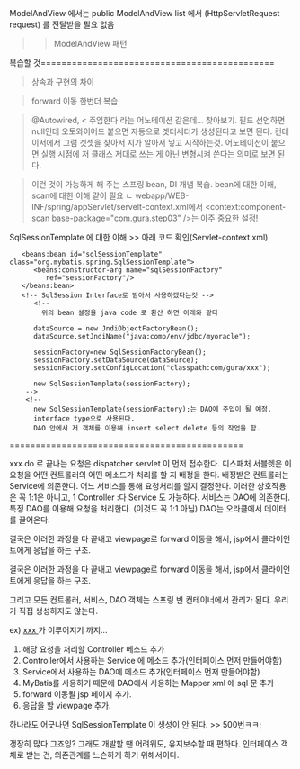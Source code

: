 ModelAndView 에서는
public ModelAndView list 에서 (HttpServletRequest request) 를 전달받을 필요 없음

>> ModelAndView 패턴 

복습할 것=============================================

> 상속과 구현의 차이

> forward 이동 한번더 복습

> @Autowired, < 주입한다 라는 어노테이션 같은데... 찾아보기.
필드 선언하면 null인데 오토와이어드 붙으면 자동으로 겟터세터가 생성된다고 보면 된다.
컨테이서에서 그럼 겟셋을 찾아서 지가 알아서 넣고 시작하는것.
어노테이션이 붙으면 실행 시점에 저 클래스 저대로 쓰는 게 아닌 변형시켜 쓴다는 의미로 보면 된다.

> 이런 것이 가능하게 해 주는
스프링 bean, DI 개념 복습. bean에 대한 이해, scan에 대한 이해 같이 필요
ㄴ 
webapp/WEB-INF/spring/appServlet/servelt-context.xml에서
<context:component-scan base-package="com.gura.step03" />는 아주 중요한 설정!


SqlSessionTemplate 에 대한 이해 >> 아래 코드 확인(Servlet-context.xml)
```
   <beans:bean id="sqlSessionTemplate" class="org.mybatis.spring.SqlSessionTemplate">
      <beans:constructor-arg name="sqlSessionFactory" 
         ref="sessionFactory"/>
   </beans:bean>
   <!-- SqlSession Interface로 받아서 사용하겠다는것 -->
      <!-- 
      	위의 bean 설정을 java code 로 환산 하면 아래와 같다 
      
      dataSource = new JndiObjectFactoryBean();
      dataSource.setJndiName("java:comp/env/jdbc/myoracle");
      
      sessionFactory=new SqlSessionFactoryBean();
      sessionFactory.setDataSource(dataSource);
      sessionFactory.setConfigLocation("classpath:com/gura/xxx");
      
      new SqlSessionTemplate(sessionFactory);
 	-->     
  	<!-- 
      new SqlSessionTemplate(sessionFactory);는 DAO에 주입이 될 예정.
      interface type으로 사용된다.
      DAO 안에서 저 객체를 이용해 insert select delete 등의 작업을 함.
```




=============================================


xxx.do 로 끝나는 요청은 dispatcher servlet 이 먼저 접수한다.
디스패처 서블렛은 이 요청을 어떤 컨트롤러의 어떤 메소드가 처리를 할 지 배정을 한다.
배정받은 컨트롤러는 Service에 의존한다. 어느 서비스를 통해 요청처리를 할지 결정한다.
이러한 상호작용은 꼭 1:1은 아니고, 1 Controller :다 Service 도 가능하다.
서비스는 DAO에 의존한다. 특정 DAO를 이용해 요청을 처리한다. (이것도 꼭 1:1 아님)
DAO는 오라클에서 데이터를 끌어온다.

결국은 이러한 과정을 다 끝내고
viewpage로 forward 이동을 해서, jsp에서 클라이언트에게 응답을 하는 구조.

결국은 이러한 과정을 다 끝내고
viewpage로 forward 이동을 해서, jsp에서 클라이언트에게 응답을 하는 구조.

그리고 모든 컨트롤러, 서비스, DAO 객체는 스프링 빈 컨테이너에서 관리가 된다. 
우리가 직접 생성하지도 않는다.

ex)
<a href="/member/list.do"> xxx </a> 가 이루어지기 까지...

1. 해당 요청을 처리할 Controller 메소드 추가
2. Controller에서 사용하는 Service 에 메소드 추가(인터페이스 먼저 만들어야함)
3. Service에서 사용하는 DAO에 메소드 추가(인터페이스 먼저 만들어야함)
4. MyBatis를 사용하기 때문에 DAO에서 사용하는 Mapper xml 에 sql 문 추가
5. forward 이동될 jsp 페이지 추가.
6. 응답을 할 viewpage 추가.

하나라도 어긋나면 SqlSessionTemplate 이 생성이 안 된다. >> 500번ㅋㅋ;

갱장히 많다 그죠잉?
그래도 개발할 땐 어려워도, 유지보수할 때 편하다.
인터페이스 객체로 받는 건, 의존관계를 느슨하게 하기 위해서이다.

